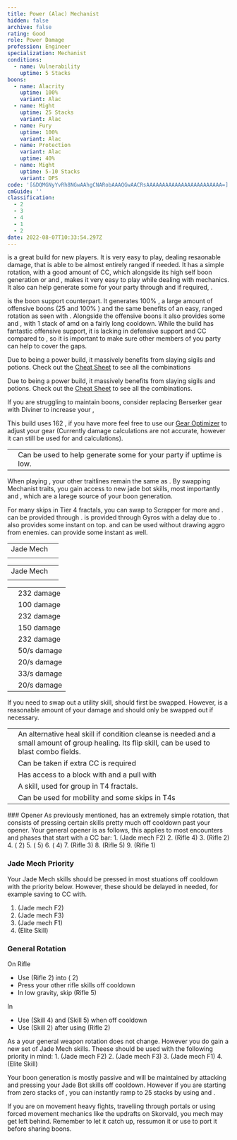 ```yaml
---
title: Power (Alac) Mechanist
hidden: false
archive: false
rating: Good
role: Power Damage
profession: Engineer
specialization: Mechanist
conditions:
  - name: Vulnerability
    uptime: 5 Stacks
boons:
  - name: Alacrity
    uptime: 100%
    variant: Alac
  - name: Might
    uptime: 25 Stacks
    variant: Alac
  - name: Fury
    uptime: 100%
    variant: Alac
  - name: Protection
    variant: Alac
    uptime: 40%
  - name: Might
    uptime: 5-10 Stacks
    variant: DPS
code: '[&DQMGNyYvRh8NGwAAhgCNARobAAAQGwAACRsAAAAAAAAAAAAAAAAAAAAAAAA=]'
cmGuide: ''
classification:
  - 2
  - 3
  - 4
  - 1
  - 2
date: 2022-08-07T10:33:54.297Z
---
```


<Specialization name="Mechanist" text="Power Mechanist"/> is a great build for new players. It is very easy to play, dealing resaonable damage, that is able to be almost entirely ranged if needed. It has a simple rotation, with a good amount of CC, which alongside its high self boon generation or <Boon name="Fury"/> and <Boon name="Quickness"/>, makes it very easy to play while dealing with mechanics. It also can help generate some <Boon name="Might"/> for your party through <Skill name="Blunderbuss"/> and if required, <Trait name="Pinpoint Distribution"/>.

<Specialization name="Mechanist" text="Power Alacrity Mechanist"/> is the boon support counterpart. It generates 100% <Boon name="Alacrity"/>, a large amount of offensive boons (25 <Boon name="Might"/> and 100% <Boon name="Fury"/>) and the same benefits of an easy, ranged rotation as seen with <Specialization name="Mechanist" text="Power Mechanist"/>. Alongside the offensive boons it also provides some <Boon name="Protection"/> and <Effect name="Barrier"/>, with 1 stack of <Boon name="Stability"/> amd <Boon name="Aegis"/> on a fairly long cooldown. While the build has fantastic offensive support, it is lacking in defensive support and CC compared to <BuildLink build="Power Alac Renegade" specialization="Renegade"/>, so it is important to make sure other members of you party can help to cover the gaps.

<Divider text="Equipment"/>

<CharacterWithAr> 
<Character title="Power Mechanist" gear={{
  "profession": "Engineer",
  "weight": "Medium",
  "gear": [
    "Berserker",
    "Berserker",
    "Berserker",
    "Berserker",
    "Berserker",
    "Berserker",
    "Berserker",
    "Berserker",
    "Berserker",
    "Berserker",
    "Berserker",
    "Berserker",
    "Berserker"
  ],
  "attributes": {
    "Health": 20702,
    "Armor": 2361,
    "Power": 3631,
    "Precision": 1960,
    "Toughness": 1243,
    "Vitality": 1478,
    "Ferocity": 1405,
    "Condition Damage": 750,
    "Expertise": 0,
    "Concentration": 243,
    "Healing Power": 0,
    "Agony Resistance": 162,
    "Condition Duration": 0,
    "Boon Duration": 0.162,
    "Critical Chance": 1.0571428571428572,
    "Critical Damage": 2.4366666666666665,
    "Power Coefficient": 1,
    "Power2 Coefficient": 0,
    "Burning Coefficient": 0,
    "Bleeding Coefficient": 0,
    "Poison Coefficient": 0,
    "Torment Coefficient": 0,
    "Confusion Coefficient": 0,
    "Flat DPS": 0,
    "Bleeding Duration": 0.33,
    "Siphon Base Coefficient": 0,
    "Effective Power": 27461.382436855445,
    "Power DPS": 10.574271250233132,
    "Power2 DPS": 0,
    "Siphon DPS": 0,
    "Bleeding Damage": 96.3125,
    "Bleeding Stacks": 0,
    "Bleeding DPS": 0,
    "Burning Damage": 355.421875,
    "Burning Stacks": 0,
    "Burning DPS": 0,
    "Confusion Damage": 118.665625,
    "Confusion Stacks": 0,
    "Confusion DPS": 0,
    "Poison Damage": 112.84375,
    "Poison Stacks": 0,
    "Poison DPS": 0,
    "Torment Damage": 142.74375,
    "Torment Stacks": 0,
    "Torment DPS": 0,
    "Damage": 10.574271250233132,
    "Effective Health": 97268501.49253732,
    "Survivability": 49450.17869473173,
    "Effective Healing": 390,
    "Healing": 390
  },
  "runeId": 24836,
  "runeName": "Scholar",
  "infusions": [
    37131,
    37131,
    37131,
    37131,
    37131,
    37131,
    37131,
    37131,
    37131,
    37131,
    37131,
    37131,
    37131,
    37131,
    37131,
    37131,
    37131,
    37131
  ],
  "weapons": {
    "weapon1MainType": "Rifle",
    "weapon1MainSigil1Id": 24615,
    "weapon1MainSigil2Id": 24868,
    "weapon2MainSigil2Id": 24868
  },
  "consumables": {
    "foodId": 91805,
    "utilityId": 77569,
    "infusionId": 37131
  },
  "skills": {
    "healId": 63049,
    "utility1Id": 5805,
    "utility2Id": 63253,
    "utility3Id": 63111,
    "eliteId": 63095
  },
  "assumedBuffs": [
    {
      "id": "might",
      "type": "Boon"
    },
    {
      "id": "fury",
      "type": "Boon"
    },
    {
      "id": "protection",
      "type": "Boon"
    },
    {
      "id": "vulnerability",
      "type": "Condition"
    },
    {
      "id": "jade-bot",
      "gw2id": 96613,
      "type": "Item"
    },
    {
      "id": "omnipotion",
      "gw2id": 79722,
      "type": "Item"
    }
  ]
}}>

Due to being a power build, it massively benefits from slaying sigils and potions. Check out the [Cheat Sheet](/guides/cheat-sheet) to see all the combinations

</Character>
<Character title="Alac Mechanist" gear={{
  "profession": "Engineer",
  "weight": "Medium",
  "gear": [
    "Berserker",
    "Diviner",
    "Berserker",
    "Diviner",
    "Berserker",
    "Diviner",
    "Assassin",
    "Berserker",
    "Diviner",
    "Diviner",
    "Berserker",
    "Diviner",
    "Diviner"
  ],
  "attributes": {
    "Health": 20702,
    "Armor": 2361,
    "Power": 3462,
    "Precision": 1845,
    "Toughness": 1243,
    "Vitality": 1478,
    "Ferocity": 1241,
    "Condition Damage": 750,
    "Expertise": 0,
    "Concentration": 828,
    "Healing Power": 0,
    "Agony Resistance": 162,
    "Condition Duration": 0,
    "Boon Duration": 0.552,
    "Critical Chance": 1.0023809523809524,
    "Critical Damage": 2.3273333333333333,
    "Power Coefficient": 2795,
    "Power2 Coefficient": 0,
    "Burning Coefficient": 0,
    "Bleeding Coefficient": 11.55,
    "Poison Coefficient": 2.84,
    "Torment Coefficient": 0,
    "Confusion Coefficient": 0,
    "Flat DPS": 0,
    "Bleeding Duration": 0.33,
    "Siphon Base Coefficient": 0,
    "Effective Power": 25008.386834106357,
    "Power DPS": 26915.071698624284,
    "Power2 DPS": 0,
    "Siphon DPS": 0,
    "Bleeding Damage": 96.3125,
    "Bleeding Stacks": 15.361500000000001,
    "Bleeding DPS": 1479.5044687500001,
    "Burning Damage": 355.421875,
    "Burning Stacks": 0,
    "Burning DPS": 0,
    "Confusion Damage": 118.665625,
    "Confusion Stacks": 0,
    "Confusion DPS": 0,
    "Poison Damage": 112.84375,
    "Poison Stacks": 2.84,
    "Poison DPS": 320.47625,
    "Torment Damage": 142.74375,
    "Torment Stacks": 0,
    "Torment DPS": 0,
    "Damage": 28715.052417374285,
    "Effective Health": 97268501.49253732,
    "Survivability": 49450.17869473173,
    "Effective Healing": 390,
    "Healing": 390
  },
  "runeId": 24836,
  "runeName": "Scholar",
  "infusions": [
    37131,
    37131,
    37131,
    37131,
    37131,
    37131,
    37131,
    37131,
    37131,
    37131,
    37131,
    37131,
    37131,
    37131,
    37131,
    37131,
    37131,
    37131
  ],
  "weapons": {
    "weapon1MainType": "Rifle",
    "weapon1MainSigil1Id": 24615,
    "weapon1MainSigil2Id": 24868,
    "weapon2MainSigil2Id": 24868
  },
  "consumables": {
    "foodId": 91805,
    "utilityId": 77569,
    "infusionId": 37131
  },
  "skills": {
    "healId": 63049,
    "utility1Id": 5805,
    "utility2Id": 63253,
    "utility3Id": 63111,
    "eliteId": 63095
  },
  "assumedBuffs": [
    {
      "id": "might",
      "type": "Boon"
    },
    {
      "id": "fury",
      "type": "Boon"
    },
    {
      "id": "protection",
      "type": "Boon"
    },
    {
      "id": "vulnerability",
      "type": "Condition"
    },
    {
      "id": "jade-bot",
      "gw2id": 96613,
      "type": "Item"
    },
    {
      "id": "omnipotion",
      "gw2id": 79722,
      "type": "Item"
    }
  ]
}}>

Due to being a power build, it massively benefits from slaying sigils and potions. Check out the [Cheat Sheet](/guides/cheat-sheet) to see all the combinations.

If you are struggling to maintain boons, consider replacing Berserker gear with Diviner to increase your <Attribute name="Boon Duration"/>,

This build uses 162 <Attribute name="Agony Resistance"/>, if you have more feel free to use our [Gear Optimizer](https://optimizer.discretize.eu/?m=fractals) to adjust your gear (Currently <Specialization name="Mechanist"/> damage calculations are not accurate, however it can still be used for <Attribute name="Precision"/> and <Attribute name="Concentration"/> calculations).

</Character>
</CharacterWithAr>

<Divider text="Build"/>

<Grid>
<GridItem sm="7">
<Traits traits1Id="38" traits1="Firearms" traits1SelectedIds="1914,1923,526" traits2Id="6" traits2="Explosives" traits2SelectedIds="1882,482,1947" traits3Id="70" traits3="Mechanist" traits3SelectedIds="2279,2294,2292"/>
<Card title="Situational Traits">

|                                                                 |                                                                                                                    |
| --------------------------------------------------------------- | ------------------------------------------------------------------------------------------------------------------ |
| <Trait name="Pinpoint Distribution" size="big" disableText/> | Can be used to help generate some <Boon name="Might"/> for your party if uptime is low.                                                                        |

<Traits traits1Id="70" traits1="Alac Mechanist" traits1SelectedIds="2296,2276,2281" unembossed/>

When playing <Specialization name="Mechanist" text="Power Alacrity Mechanist"/>, your other traitlines remain the same as <Specialization name="Mechanist" text="Power Mechanist"/>. By swapping Mechanist traits, you gain access to new jade bot skills, most importantly <Skill id="63293"/> and <Skill id="63141"/>, which are a larege source of your boon generation.   

<Traits traits1="Scrapper" traits1Selected="Gyroscopic Acceleration, Kinetic Accelerators" unembossed />

For many skips in Tier 4 fractals, you can swap to Scrapper for more <Effect name="Stealth"/> and <Effect name="Superspeed"/>. <Effect name="Stealth"/> can be provided through <Skill name="Sneak Gyro"/>. <Effect name="Superspeed"/> is provided through Gyros with a delay due to <Trait name="Gyroscopic Acceleration"/>. <Skill name="Medic Gyro"/> also provides some instant <Effect name="Superspeed"/> on top. <Skill name="Bulwark Gyro"/> and <Skill name="Purge Gyro"/> can be used without drawing aggro from enemies. <Skill name="Bypass Coating"/> can provide some instant <Effect name="Superspeed"/> as well.
</Card>
</GridItem>

<GridItem sm="5">
<Card title="Additional DPS Skills">

|                                           |                                                                                                                                                                                                               |
|-------------------------------------------|---------------------------------------------------------------------------------------------------------------------------------------------------------------------------------------------------------------|
| Jade Mech                                 | <Skill id="63188" size="big" disableText/><Skill id="63345" size="big" disableText/><Skill id="63121" size="big" disableText/>                                                                                |
| <Skill id="6020" size="big" disableText/> | <Skill id="5882" size="big" disableText/><Skill id="5807" size="big" disableText/><Skill id="5808" size="big" disableText/><Skill id="5809" size="big" disableText/><Skill id="5806" size="big" disableText/> |


</Card>
<Card title="Additional Alac Skills">

|                                           |                                                                                                                                                                                                               |
|-------------------------------------------|---------------------------------------------------------------------------------------------------------------------------------------------------------------------------------------------------------------|
| Jade Mech                                 | <Skill id="63365" size="big" disableText/><Skill id="63293" size="big" disableText/><Skill id="63141" size="big" disableText/>                                                                                |
| <Skill id="6020" size="big" disableText/> | <Skill id="5882" size="big" disableText/><Skill id="5807" size="big" disableText/><Skill id="5808" size="big" disableText/><Skill id="5809" size="big" disableText/><Skill id="5806" size="big" disableText/> |


</Card>
<Card title="CC skills">

|                     |                                          |
|---------------------|------------------------------------------|
| <Skill id="63345"/> | 232 damage                               |
| <Skill id="63121"/> | 100 damage                               |
| <Skill id="6154"/>  | 232 damage                               |
| <Skill id="63253"/> | 150 damage                               |
| <Skill id="5811"/>  | 232 damage                               |
| <Skill id="6004"/>  | <Condition name="Immobile"/> 50/s damage |
| <Skill id="5808"/>  | <Condition name="Blinded"/> 20/s damage  |
| <Skill id="5809"/>  | <Condition name="Chilled"/> 33/s damage  |
| <Skill id="63365"/> | <Condition name="Weakness"/> 20/s damage |


</Card>
<Card title="Situational Skills">
If you need to swap out a utility skill, <Skill name="Grenade Kit"/> should first be swapped. However, <Skill name="Shrapnel Grenade"/> is a reasonable amount of your damage and should only be swapped out if necessary.

|                                                     |                                                                                                                                                                     |
|-----------------------------------------------------|---------------------------------------------------------------------------------------------------------------------------------------------------------------------|
| <Skill id="5857" size="big" disableText/>           | An alternative heal skill if condition cleanse is needed and a small amount of group healing. Its flip skill, <Skill id="5961"/> can be used to blast combo fields. |
| <Skill id="5811" size="big" disableText/>           | Can be taken if extra CC is required                                                                                                                                |
| <Skill name="Tool Kit" size="big" disableText/>     | Has access to a block with <Skill id="5998"/> and a pull with <Skill id="5996"/>                                                                                    |
| <Skill name="Sneak Gyro" size="big" disableText/>   | A <Specialization name="Scrapper"/> skill, used for group <Effect name="Stealth"/> in T4 fractals.                                                                  |
| <Skill name="Rocket Boots" size="big" disableText/> | Can be used for mobility and some skips in T4s                                                                                                                      |

</Card>
</GridItem>
</Grid>

<Divider text="Rotation / Skill Usage"/>



<Grid>
<GridItem sm="7">
<Card title="General Rotation">
### Opener
As previously mentioned, <Specialization name="Mechanist" text="Power Mechanist"/> has an extremely simple rotation, that consists of pressing certain skills pretty much off cooldown past your opener. Your general opener is as follows, this applies to most encounters and phases that start with a CC bar:
1. <Skill id="63345"/> (Jade mech F2)
2. <Skill name="Overcharged Shot"/> (Rifle 4)
3. <Skill name="Blunderbuss"/> (Rifle 2)
4. <Skill name="Shrapnel Grenade"/> (<Skill name="Grenade Kit"/> 2)
5. <Skill name="Poison Grenade"/> (<Skill name="Grenade Kit"/> 5)
6. <Skill name="Freeze Grenade"/> (<Skill name="Grenade Kit"/> 4)
7. <Skill name="Net Shot"/> (Rifle 3)
8. <Skill name="Jump Shot"/> (Rifle 5)
9. <Skill id="6003"/> (Rifle 1)

### Jade Mech Priority
Your Jade Mech skills should be pressed in most stuations off cooldown with the priority below. However, these should be delayed in needed, for example saving <Skill id="63345"/> to CC with.
1.  <Skill id="63345"/> (Jade mech F2)
2.  <Skill id="63121"/> (Jade mech F3)
3.  <Skill id="63188"/> (Jade mech F1)
4.  <Skill id="63095"/> (Elite Skill)

### General Rotation
On Rifle
- Use <Skill name="Blunderbuss"/> (Rifle 2) into <Skill name="Shrapnel Grenade"/> (<Skill name="Grenade Kit"/> 2)
- Press your other rifle skills off cooldown
- In low gravity, skip <Skill name="Jump Shot"/> (Rifle 5)

In <Skill name="Grenade Kit"/>
- Use <Skill name="Freeze Grenade"/> (Skill 4) and <Skill name="Poison Grenade"/> (Skill 5) when off cooldown
- Use <Skill name="Shrapnel Grenade"/> (Skill 2) after using <Skill name="Blunderbuss"/> (Rifle 2)

</Card>
</GridItem>

<GridItem sm="5">
<Card title="Alacrity Mechanist">
As a <Specialization name="Mechanist" text="Power Alacrity Mechanist"/> your general weapon rotation does not change. However you do gain a new set of Jade Mech skills. Theese should be used with the following priority in mind:
1.  <Skill id="63293"/> (Jade mech F2)
2.  <Skill id="63141"/> (Jade mech F3)
3.  <Skill id="63365"/> (Jade mech F1)
4.  <Skill id="63095"/> (Elite Skill)

Your boon generation is mostly passive and will be maintained by attacking and pressing your Jade Bot skills off cooldown. However if you are starting from zero stacks of <Boon name="Might"/>, you can instantly ramp to 25 stacks by using <Skill id="63141"/> and <Skill name="Blunderbuss"/>.

If you are on movement heavy fights, traveliing through portals or using forced movement mechanics like the updrafts on Skorvald, you mech may get left behind. Remember to let it catch up, ressumon it or use <Skill name="Shift Signet"/> to port it before sharing boons.

</Card>
</GridItem>
</Grid>
